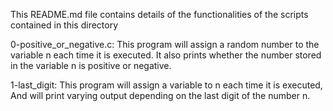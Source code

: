 This README.md file contains details of the functionalities of the scripts contained in this directory

  0-positive_or_negative.c: This program will assign a random number to the variable n each time it is executed. It also prints whether the number stored in the variable n is positive or negative.

  1-last_digit: This program will assign a variable to n each time it is executed, And will print varying output depending on the last digit of the number n.

  
